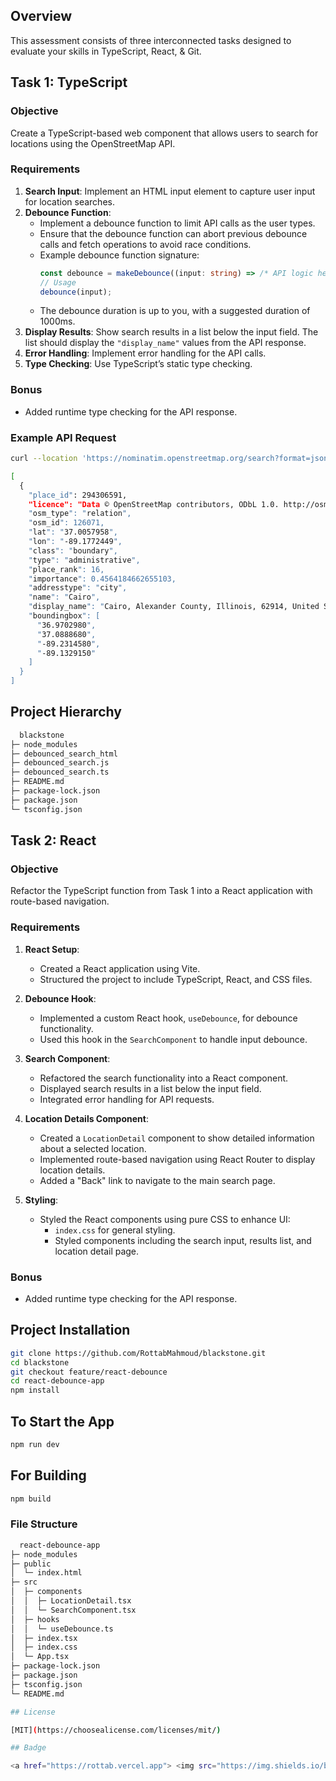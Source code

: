 ## Overview

This assessment consists of three interconnected tasks designed to evaluate your skills in TypeScript, React, & Git.

## Task 1: TypeScript

### Objective

Create a TypeScript-based web component that allows users to search for locations using the OpenStreetMap API.

### Requirements

1. **Search Input**: Implement an HTML input element to capture user input for location searches.
2. **Debounce Function**:
   - Implement a debounce function to limit API calls as the user types.
   - Ensure that the debounce function can abort previous debounce calls and fetch operations to avoid race conditions.
   - Example debounce function signature:
     ```typescript
     const debounce = makeDebounce((input: string) => /* API logic here */, 1000);
     // Usage
     debounce(input);
     ```
   - The debounce duration is up to you, with a suggested duration of 1000ms.
3. **Display Results**: Show search results in a list below the input field. The list should display the `"display_name"` values from the API response.
4. **Error Handling**: Implement error handling for the API calls.
5. **Type Checking**: Use TypeScript’s static type checking.

### Bonus

- Added runtime type checking for the API response.

### Example API Request

```bash
curl --location 'https://nominatim.openstreetmap.org/search?format=json&q=cairo'

[
  {
    "place_id": 294306591,
    "licence": "Data © OpenStreetMap contributors, ODbL 1.0. http://osm.org/copyright",
    "osm_type": "relation",
    "osm_id": 126071,
    "lat": "37.0057958",
    "lon": "-89.1772449",
    "class": "boundary",
    "type": "administrative",
    "place_rank": 16,
    "importance": 0.4564184662655103,
    "addresstype": "city",
    "name": "Cairo",
    "display_name": "Cairo, Alexander County, Illinois, 62914, United States",
    "boundingbox": [
      "36.9702980",
      "37.0888680",
      "-89.2314580",
      "-89.1329150"
    ]
  }
]
```

## Project Hierarchy

```bash
  blackstone
├─ node_modules
├─ debounced_search_html
├─ debounced_search.js
├─ debounced_search.ts
├─ README.md
├─ package-lock.json
├─ package.json
└─ tsconfig.json
```

## Task 2: React

### Objective

Refactor the TypeScript function from Task 1 into a React application with route-based navigation.

### Requirements

1. **React Setup**:

   - Created a React application using Vite.
   - Structured the project to include TypeScript, React, and CSS files.

2. **Debounce Hook**:

   - Implemented a custom React hook, `useDebounce`, for debounce functionality.
   - Used this hook in the `SearchComponent` to handle input debounce.

3. **Search Component**:

   - Refactored the search functionality into a React component.
   - Displayed search results in a list below the input field.
   - Integrated error handling for API requests.

4. **Location Details Component**:

   - Created a `LocationDetail` component to show detailed information about a selected location.
   - Implemented route-based navigation using React Router to display location details.
   - Added a "Back" link to navigate to the main search page.

5. **Styling**:
   - Styled the React components using pure CSS to enhance UI:
     - `index.css` for general styling.
     - Styled components including the search input, results list, and location detail page.

### Bonus

- Added runtime type checking for the API response.

## Project Installation

```bash
git clone https://github.com/RottabMahmoud/blackstone.git
cd blackstone
git checkout feature/react-debounce
cd react-debounce-app
npm install
```

## To Start the App

```bash
npm run dev
```

## For Building

```bash
npm build
```

### File Structure

```bash
  react-debounce-app
├─ node_modules
├─ public
│  └─ index.html
├─ src
│  ├─ components
│  │  ├─ LocationDetail.tsx
│  │  └─ SearchComponent.tsx
│  ├─ hooks
│  │  └─ useDebounce.ts
│  ├─ index.tsx
│  ├─ index.css
│  └─ App.tsx
├─ package-lock.json
├─ package.json
├─ tsconfig.json
└─ README.md

## License

[MIT](https://choosealicense.com/licenses/mit/)

## Badge

<a href="https://rottab.vercel.app"> <img src="https://img.shields.io/badge/Mahmoud%20Rottab-Porfolio" alt="Mahmoud Rottab" /> </a>
```
